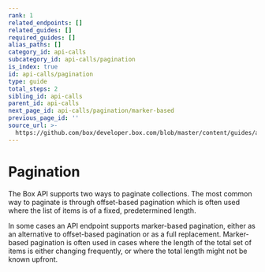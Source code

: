 ```yaml
---
rank: 1
related_endpoints: []
related_guides: []
required_guides: []
alias_paths: []
category_id: api-calls
subcategory_id: api-calls/pagination
is_index: true
id: api-calls/pagination
type: guide
total_steps: 2
sibling_id: api-calls
parent_id: api-calls
next_page_id: api-calls/pagination/marker-based
previous_page_id: ''
source_url: >-
  https://github.com/box/developer.box.com/blob/master/content/guides/api-calls/pagination/index.md
---
```


# Pagination

The Box API supports two ways to paginate collections. The most common way to
paginate is through offset-based pagination which is often used where the list
of items is of a fixed, predetermined length.

In some cases an API endpoint supports marker-based pagination, either as an
alternative to offset-based pagination or as a full replacement. Marker-based
pagination is often used in cases where the length of the total set of items is
either changing frequently, or where the total length might not be known
upfront.

